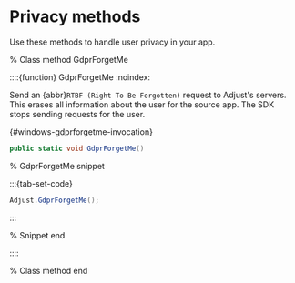 # Privacy methods

Use these methods to handle user privacy in your app.

% Class method GdprForgetMe

::::{function} GdprForgetMe
:noindex:

Send an {abbr}`RTBF (Right To Be Forgotten)` request to Adjust's servers. This erases all information about the user for the source app. The SDK stops sending requests for the user.

{#windows-gdprforgetme-invocation}

```c#
public static void GdprForgetMe()
```

% GdprForgetMe snippet

:::{tab-set-code}

```c#
Adjust.GdprForgetMe();
```

:::

% Snippet end

::::

% Class method end
